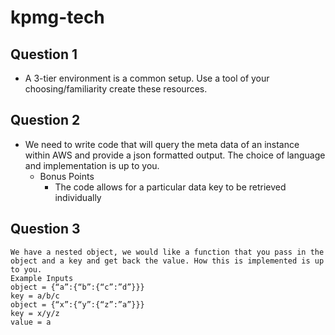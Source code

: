 # kpmg-tech

## Question 1
- A 3-tier environment is a common setup. Use a tool of your choosing/familiarity create these resources.

## Question 2
- We need to write code that will query the meta data of an instance within AWS and provide a json formatted output. The choice of language and implementation is up to you.
  - Bonus Points
    - The code allows for a particular data key to be retrieved individually

## Question 3
```
We have a nested object, we would like a function that you pass in the object and a key and get back the value. How this is implemented is up to you.
Example Inputs
object = {“a”:{“b”:{“c”:”d”}}}
key = a/b/c
object = {“x”:{“y”:{“z”:”a”}}}
key = x/y/z
value = a
```
